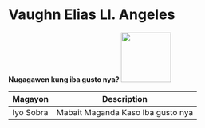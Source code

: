 # Vaughn Elias Ll. Angeles
**Nugagawen kung iba gusto nya?**
<img src="https://user-images.githubusercontent.com/95326401/211949634-b776249b-41aa-4cbe-ab71-f2983ebe90f8.png" width="100" height="100">

| Magayon     | Description | 
| :---        |    :----:   |
|  Iyo Sobra  | Mabait Maganda Kaso Iba gusto nya  | 

